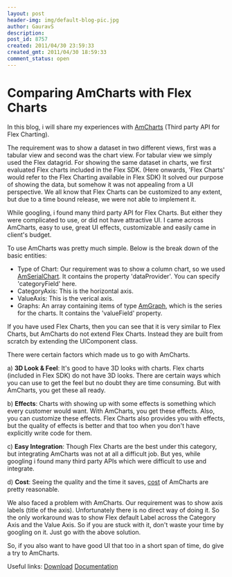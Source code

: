 ```yaml
---
layout: post
header-img: img/default-blog-pic.jpg
author: GauravS
description: 
post_id: 8757
created: 2011/04/30 23:59:33
created_gmt: 2011/04/30 18:59:33
comment_status: open
---
```


# Comparing AmCharts with Flex Charts

<p>In this blog, i will share my experiences with <a href="http://flex.amcharts.com/">AmCharts</a> (Third party API for Flex Charting).</p>
<p>The requirement was to show a dataset in two different views, first was a tabular view and second was the chart view. For tabular view we simply used the Flex datagrid. For showing the same dataset in charts, we first evaluated Flex charts included in the Flex SDK. (Here onwards, 'Flex Charts' would refer to the Flex Charting available in Flex SDK) It solved our purpose of showing the data, but somehow it was not appealing from a UI perspective. We all know that Flex Charts can be customized to any extent, but due to a time bound release, we were not able to implement it. <!--more--></p>
<p>While googling, i found many third party API for Flex Charts. But either they were complicated to use, or did not have attractive UI. I came across AmCharts, easy to use, great UI effects, customizable and easily came in client's budget.</p>
<p>To use AmCharts was pretty much simple. Below is the break down of the basic entities:
<ul>
    <li> Type of Chart: Our requirement was to show a column chart, so we used <a href="http://flex.amcharts.com/class_ref&lt;/li&gt; &lt;p&gt;erence/com/amcharts/AmSerialChart.html">AmSerialChart</a>. It contains the property 'dataProvider'. You can specify 'categoryField' here.</li>
    <li>CategoryAxis: This is the horizontal axis.</li>
    <li>ValueAxis: This is the verical axis.</li>
    <li>Graphs: An array containing items of type <a href="http://flex.amcharts.com/class_reference/com/amcharts/chartClasses/AmGraph.html">AmGraph</a>, which is the series for the charts. It contains the 'valueField' property.</li>
</ul></p>
<p>If you have used Flex Charts, then you can see that it is very similar to Flex Charts, but AmCharts do not extend Flex Charts. Instead they are built from scratch by extending the UIComponent class.</p>
<p>There were certain factors which made us to go with AmCharts.</p>
<p>a) <strong>3D Look &amp; Feel</strong>: It's good to have 3D looks with charts. Flex charts (included in Flex SDK) do not have 3D looks. There are certain ways which you can use to get the feel but no doubt they are time consuming. But with AmCharts, you get these all ready.</p>
<p>b) <strong>Effects</strong>: Charts with showing up with some effects is something which every customer would want. With AmCharts, you get these effects. Also, you can customize these effects. Flex Charts also provides you with effects, but the quality of effects is better and that too when you don't have explicitly write code for them.</p>
<p>c) <strong>Easy Integration</strong>: Though Flex Charts are the best under this category, but integrating AmCharts was not at all a difficult job. But yes, while googling i found many third party APIs which were difficult to use and integrate.</p>
<p>d) <strong>Cost</strong>: Seeing the quality and the time it saves, <a href="http://www.amcharts.com/buy">cost</a> of AmCharts are pretty reasonable.</p>
<p>We also faced a problem with AmCharts. Our requirement was to show axis labels (title of the axis). Unfortunately there is no direct way of doing it. So the only workaround was to show Flex default Label across the Category Axis and the Value Axis. So if you are stuck with it, don't waste your time by googling on it. Just go with the above solution.</p>
<p>So, if you also want to have good UI that too in a short span of time, do give a try to AmCharts.</li></p>
<p>Useful links:
<a href="http://flex.amcharts.com/files/getfile.php?filename=amcharts_flex_components_1.7.1.0.zip">Download</a>
<a href="http://flex.amcharts.com/docs">Documentation</a></p>
